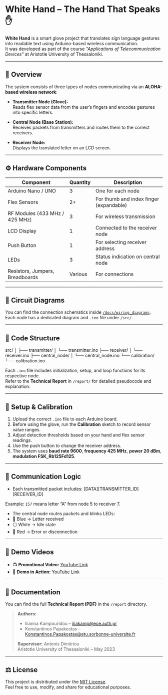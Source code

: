 # White Hand – The Hand That Speaks ✋

**White Hand** is a smart glove project that translates sign language gestures into readable text using Arduino-based wireless communication.  
It was developed as part of the course *"Applications of Telecommunication Devices"* at Aristotle University of Thessaloniki.

---

## 📖 Overview

The system consists of three types of nodes communicating via an **ALOHA-based wireless network**:

- **Transmitter Node (Glove):**  
  Reads flex sensor data from the user’s fingers and encodes gestures into specific letters.

- **Central Node (Base Station):**  
  Receives packets from transmitters and routes them to the correct receivers.

- **Receiver Node:**  
  Displays the translated letter on an LCD screen.

---

## ⚙️ Hardware Components

| Component | Quantity | Description |
|------------|-----------|-------------|
| Arduino Nano / UNO | 3 | One for each node |
| Flex Sensors | 2+ | For thumb and index finger (expandable) |
| RF Modules (433 MHz / 425 MHz) | 3 | For wireless transmission |
| LCD Display | 1 | Connected to the receiver node |
| Push Button | 1 | For selecting receiver address |
| LEDs | 3 | Status indication on central node |
| Resistors, Jumpers, Breadboards | Various | For connections |

---

## 🔌 Circuit Diagrams

You can find the connection schematics inside [`/docs/wiring_diagrams`](./docs/wiring_diagrams).  
Each node has a dedicated diagram and `.ino` file under `/src/`.

---

## 🧠 Code Structure

src/
│
├── transmitter/
│ └── transmitter.ino
├── receiver/
│ └── receiver.ino
├── central_node/
│ └── central_node.ino
└── calibration/
└── calibration.ino


Each `.ino` file includes initialization, setup, and loop functions for its respective node.  
Refer to the **Technical Report** in `/report/` for detailed pseudocode and explanation.

---

## 🧰 Setup & Calibration

1. Upload the correct `.ino` file to each Arduino board.
2. Before using the glove, run the **Calibration** sketch to record sensor value ranges.
3. Adjust detection thresholds based on your hand and flex sensor readings.
4. Use the push button to change the receiver address.
5. The system uses **baud rate 9600**, **frequency 425 MHz**, **power 20 dBm**, **modulation FSK_Rb125Fd125**.

---

## 📡 Communication Logic

- Each transmitted packet includes:
[DATA][TRANSMITTER_ID][RECEIVER_ID]

Example: `157` means letter “A” from node 5 to receiver 7.

- The central node routes packets and blinks LEDs:
- 🔵 Blue → Letter received
- ⚪ White → Idle state
- 🔴 Red → Error or disconnection

---

## 🎥 Demo Videos

- 📺 **Promotional Video:** [YouTube Link](https://youtu.be/EPcsYgDs9gM)  
- 🧤 **Demo in Action:** [YouTube Link](https://youtu.be/o5tppeNglUs)

---

## 🧾 Documentation

You can find the full **Technical Report (PDF)** in the `/report` directory.

> **Authors:**  
> - Ilianna Kampouridou – iliakamp@ece.auth.gr  
> - Konstantinos Papakostas  – Konstantinos.Papakostas@etu.sorbonne-universite.fr
>
> **Supervisor:** Antonis Dimitriou  
> Aristotle University of Thessaloniki – May 2023

---

## ⚖️ License

This project is distributed under the [MIT License](./LICENSE).  
Feel free to use, modify, and share for educational purposes.
